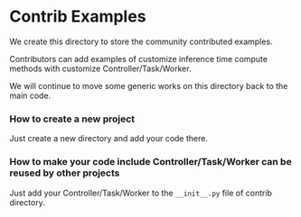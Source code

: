 # Contrib Examples

We create this directory to store the community contributed examples.

Contributors can add examples of customize inference time compute methods with customize Controller/Task/Worker.

We will continue to move some generic works on this directory back to the main code.

### How to create a new project

Just create a new directory and add your code there.

### How to make your code include Controller/Task/Worker can be reused by other projects

Just add your Controller/Task/Worker to the `__init__.py` file of contrib directory.
